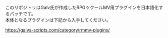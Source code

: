 <div>このリポジトリはGalv氏が作成したRPGツクールMV用プラグインを日本語化するパッチです。<br />
本体となるプラグインは下記から入手してください。</div>

<a href="https://galvs-scripts.com/category/rmmv-plugins/">https://galvs-scripts.com/category/rmmv-plugins/</a>
